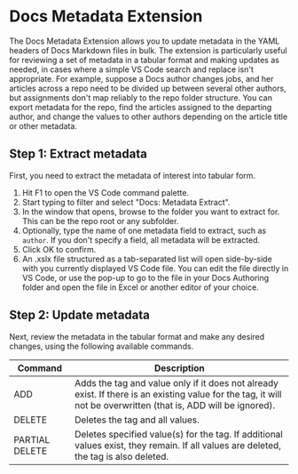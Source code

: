 # Docs Metadata Extension

The Docs Metadata Extension allows you to update metadata in the YAML headers of Docs Markdown files in bulk. The extension is particularly useful for reviewing a set of metadata in a tabular format and making updates as needed, in cases where a simple VS Code search and replace isn't appropriate. For example, suppose a Docs author changes jobs, and her articles across a repo need to be divided up between several other authors, but assignments don't map reliably to the repo folder structure. You can export metadata for the repo, find the articles assigned to the departing author, and change the values to other authors depending on the article title or other metadata.

## Step 1: Extract metadata

First, you need to extract the metadata of interest into tabular form.

1. Hit F1 to open the VS Code command palette.
1. Start typing to filter and select "Docs: Metadata Extract".
1. In the window that opens, browse to the folder you want to extract for. This can be the repo root or any subfolder.
1. Optionally, type the name of one metadata field to extract, such as `author`. If you don't specify a field, all metadata will be extracted.
1. Click OK to confirm.
1. An .xslx file structured as a tab-separated list will open side-by-side with you currently displayed VS Code file. You can edit the file directly in VS Code, or use the pop-up to go to the file in your Docs Authoring folder and open the file in Excel or another editor of your choice.

## Step 2: Update metadata

Next, review the metadata in the tabular format and make any desired changes, using the following available commands. 

|Command |Description |
|--------|------------|
|ADD     |Adds the tag and value only if it does not already exist. If there is an existing value for the tag, it will not be overwritten (that is, ADD will be ignored).|
|DELETE  |Deletes the tag and all values.|
|PARTIAL DELETE |Deletes specified value(s) for the tag. If additional values exist, they remain. If all values are deleted, the tag is also deleted.|


